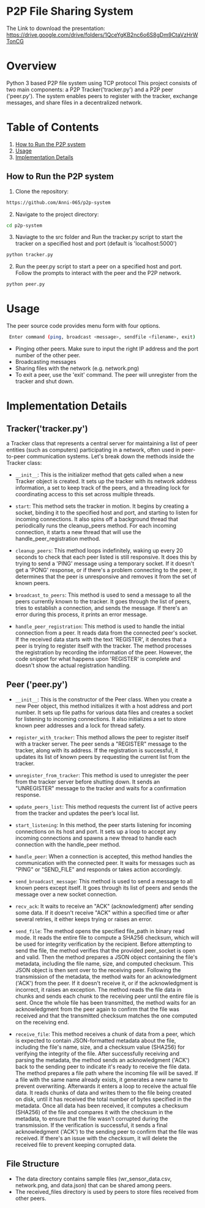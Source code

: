 # P2P File Sharing System
The Link to download the presentation: https://drive.google.com/drive/folders/1QceYgKB2nc6o6S8gDm9CtaVzHrWTonCG
# Overview
Python 3 based P2P file system using TCP protocol
This project consists of two main components: a P2P Tracker('tracker.py') and a P2P peer ('peer.py'). The system enables peers to register with the tracker, exchange messages, and share files in a decentralized network.

# Table of Contents
1. [How to Run the P2P system](#How-to-Run-the-P2P-system)
2. [Usage](#Usage)
3. [Implementation Details](#Implementation-Details)

## How to Run the P2P system
1. Clone the repository:
```bash
https://github.com/Anni-065/p2p-system
```
2. Navigate to the project directory:
```bash
cd p2p-system
```
3. Naviagte to the src folder and Run the tracker.py script to start the tracker on a specified host and port (default is 'localhost:5000')
```bash
python tracker.py
```
2. Run the peer.py script to start a peer on a specified host and port. Follow the prompts to interact with the peer and the P2P network.
```bash
python peer.py
```

# Usage
The peer source code provides menu form with four options.
```bash
 Enter command (ping, broadcast <message>, sendfile <filename>, exit)
```
- Pinging other peers. Make sure to input the right IP address and the port number of the other peer.
- Broadcasting messages
- Sharing files with the network (e.g. network.png)
- To exit a peer, use the 'exit' command. The peer will unregister from the tracker and shut down.

# Implementation Details
## Tracker('tracker.py')
a Tracker class that represents a central server for maintaining a list of peer entities (such as computers) participating in a network, often used in peer-to-peer communication systems. Let's break down the methods inside the Tracker class:

- ```__init__```: This is the initializer method that gets called when a new Tracker object is created. It sets up the tracker with its network address information, a set to keep track of the peers, and a threading lock for coordinating access to this set across multiple threads.

- ```start```: This method sets the tracker in motion. It begins by creating a socket, binding it to the specified host and port, and starting to listen for incoming connections. It also spins off a background thread that periodically runs the cleanup_peers method. For each incoming connection, it starts a new thread that will use the handle_peer_registration method.

- ```cleanup_peers```: This method loops indefinitely, waking up every 20 seconds to check that each peer listed is still responsive. It does this by trying to send a 'PING' message using a temporary socket. If it doesn't get a 'PONG' response, or if there's a problem connecting to the peer, it determines that the peer is unresponsive and removes it from the set of known peers.

- ```broadcast_to_peers```: This method is used to send a message to all the peers currently known to the tracker. It goes through the list of peers, tries to establish a connection, and sends the message. If there's an error during this process, it prints an error message.

- ```handle_peer_registration```: This method is used to handle the initial connection from a peer. It reads data from the connected peer's socket. If the received data starts with the text 'REGISTER', it denotes that a peer is trying to register itself with the tracker. The method processes the registration by recording the information of the peer. However, the code snippet for what happens upon 'REGISTER' is complete and doesn't show the actual registration handling.

## Peer ('peer.py')
- ```__init__```: This is the constructor of the Peer class. When you create a new Peer object, this method initializes it with a host address and port number. It sets up file paths for various data files and creates a socket for listening to incoming connections. It also initializes a set to store known peer addresses and a lock for thread safety.

- ```register_with_tracker```: This method allows the peer to register itself with a tracker server. The peer sends a "REGISTER" message to the tracker, along with its address. If the registration is successful, it updates its list of known peers by requesting the current list from the tracker.

- ```unregister_from_tracker```: This method is used to unregister the peer from the tracker server before shutting down. It sends an "UNREGISTER" message to the tracker and waits for a confirmation response.

- ```update_peers_list```: This method requests the current list of active peers from the tracker and updates the peer’s local list.

- ```start_listening```: In this method, the peer starts listening for incoming connections on its host and port. It sets up a loop to accept any incoming connections and spawns a new thread to handle each connection with the handle_peer method.

- ```handle_peer```: When a connection is accepted, this method handles the communication with the connected peer. It waits for messages such as "PING" or "SEND_FILE" and responds or takes action accordingly.

- ```send_broadcast_message```: This method is used to send a message to all known peers except itself. It goes through its list of peers and sends the message over a new socket connection.

- ```recv_ack```: It waits to receive an "ACK" (acknowledgment) after sending some data. If it doesn't receive "ACK" within a specified time or after several retries, it either keeps trying or raises an error.

- ```send_file```: The method opens the specified file_path in binary read mode. It reads the entire file to compute a SHA256 checksum, which will be used for integrity verification by the recipient. Before attempting to send the file, the method verifies that the provided peer_socket is open and valid. Then the method prepares a JSON object containing the file's metadata, including the file name, size, and computed checksum. This JSON object is then sent over to the receiving peer. Following the transmission of the metadata, the method waits for an acknowledgment ('ACK') from the peer. If it doesn't receive it, or if the acknowledgment is incorrect, it raises an exception. The method reads the file data in chunks and sends each chunk to the receiving peer until the entire file is sent. Once the whole file has been transmitted, the method waits for an acknowledgment from the peer again to confirm that the file was received and that the transmitted checksum matches the one computed on the receiving end.

- ```receive_file```: This method receives a chunk of data from a peer, which is expected to contain JSON-formatted metadata about the file, including the file's name, size, and a checksum value (SHA256) for verifying the integrity of the file. After successfully receiving and parsing the metadata, the method sends an acknowledgment ('ACK') back to the sending peer to indicate it's ready to receive the file data. The method prepares a file path where the incoming file will be saved. If a file with the same name already exists, it generates a new name to prevent overwriting. Afterwards it enters a loop to receive the actual file data. It reads chunks of data and writes them to the file being created on disk, until it has received the total number of bytes specified in the metadata. Once all data has been received, it computes a checksum (SHA256) of the file and compares it with the checksum in the metadata, to ensure that the file wasn't corrupted during the transmission. If the verification is successful, it sends a final acknowledgment ('ACK') to the sending peer to confirm that the file was received. If there's an issue with the checksum, it will delete the received file to prevent keeping corrupted data.

## File Structure
- The data directory contains sample files (wr_sensor_data.csv, network.png, and data.json) that can be shared among peers.
- The received_files directory is used by peers to store files received from other peers.



